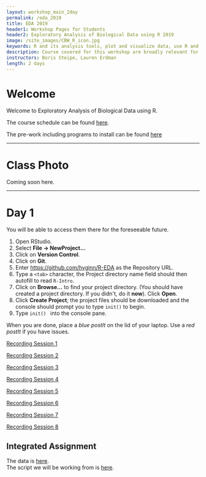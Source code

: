 ```yaml
---
layout: workshop_main_2day
permalink: /eda_2019
title: EDA 2019
header1: Workshop Pages for Students
header2: Exploratory Analysis of Biological Data using R 2019
image: /site_images/CBW_R_icon.jpg
keywords: R and its analysis tools, plot and visualize data, use R and its analysis tools
description: Course covered for this workshop are broadly relevant for many areas of modern, quantitative biology such as flow cytometry, expression profile analysis, function prediction and more. 
instructors: Boris Steipe, Lauren Erdman
length: 2 days
---
```


# Welcome <a id="welcome"></a>

Welcome to Exploratory Analysis of Biological Data using R.  

The course schedule can be found [here](https://bioinformaticsdotca.github.io/eda_2019_schedule). 

The pre-work including programs to install can be found [here](https://bioinformaticsdotca.github.io/eda_2019_prework)

***

# Class Photo
 
Coming soon here.

***

# Day 1 <a id="day1"></a>

You will be able to access them there for the foreseeable future.

1. Open RStudio.
2. Select **File → NewProject...**
3. Click on **Version Control**.
4. Click on **Git**.
5. Enter https://github.com/hyginn/R-EDA as the Repository URL.
6. Type a `<tab>` character, the Project directory name field should then autofill to read `R-Intro`.
7. Click on **Browse...** to find your project directory. (You should have created a project directory. If you didn't, do it **now**). Click **Open**.
8. Click **Create Project**; the project files should be downloaded and the console should prompt you to type `init()` to begin.
9. Type `init() ` into the console pane.

When you are done, place a _blue postIt_ on the lid of your laptop. Use a _red postIt_ if you have issues.

[Recording Session 1](https://www.youtube.com/watch?v=MCJD5iJjr7Y&list=PL3izGL6oi0S9fqvtp6iqqRNE5m9zw1aaN)

[Recording Session 2](https://www.youtube.com/watch?v=3I33V2qYsV8&list=PL3izGL6oi0S9fqvtp6iqqRNE5m9zw1aaN&index=3)

[Recording Session 3](https://www.youtube.com/watch?v=Lasit52UVIM&index=3&list=PL3izGL6oi0S9fqvtp6iqqRNE5m9zw1aaN)

[Recording Session 4](https://www.youtube.com/watch?v=g55rJsManOY&list=PL3izGL6oi0S9fqvtp6iqqRNE5m9zw1aaN&index=4)

[Recording Session 5](https://www.youtube.com/watch?v=B2ePWsOD3cQ&index=5&list=PL3izGL6oi0S9fqvtp6iqqRNE5m9zw1aaN)

[Recording Session 6](https://www.youtube.com/watch?v=KImeKJcniRQ&index=6&list=PL3izGL6oi0S9fqvtp6iqqRNE5m9zw1aaN)

[Recording Session 7](https://www.youtube.com/watch?v=U_x52jQB8TI&index=7&list=PL3izGL6oi0S9fqvtp6iqqRNE5m9zw1aaN)

[Recording Session 8](https://www.youtube.com/watch?v=DmrqPkLd-f4&index=8&list=PL3izGL6oi0S9fqvtp6iqqRNE5m9zw1aaN)

## Integrated Assignment

The data is [here](https://drive.google.com/a/bioinformatics.ca/file/d/1qdexcZkRv8TFngcZojg3E34UvSApHFps/view?usp=sharing).  
The script we will be working from is [here](https://raw.githubusercontent.com/bioinformaticsdotca/EDA_2019/master/EDA-integrated-assg-PCA-script.R).

